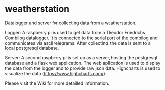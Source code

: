 # weatherstation

Datalogger and server for collecting data from a weatherstation.

Logger: 
A raspberry pi is used to get data from a Theodor Friedrichs Combilog datalogger.
It is connected to the serial port of the combilog and communicates via ascii telegrams.
After collecting, the data is sent to a local postgresql database.

Server: 
A second raspberry pi is set up as a server, hosting the postgresql database and a flask web application. 
The web apllication is used to display the data from the logger and to provide raw json data. 
Highcharts is used to visualize the data (https://www.highcharts.com/).


Please visit the Wiki for more detailled information.
